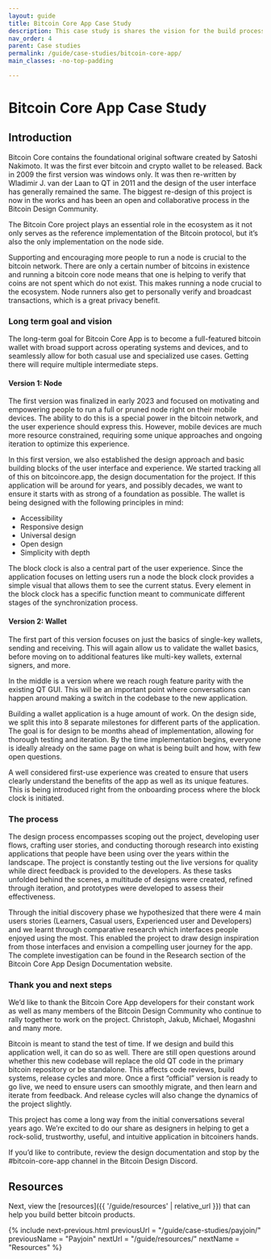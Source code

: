 ```yaml
---
layout: guide
title: Bitcoin Core App Case Study
description: This case study is shares the vision for the build process of Bitcoin Core App as well as it's history.
nav_order: 4
parent: Case studies
permalink: /guide/case-studies/bitcoin-core-app/
main_classes: -no-top-padding

---
```


<!--

Editor's notes

Illustration sources: <>

-->

# Bitcoin Core App Case Study

## Introduction

Bitcoin Core contains the foundational original software created by Satoshi Nakimoto. It was the first ever bitcoin and crypto wallet to be released. Back in 2009 the first version was windows only. It was then re-written by Wladimir J. van der Laan to QT in 2011 and the design of the user interface has generally remained the same. The biggest re-design of this project is now in the works and has been an open and collaborative process in the Bitcoin Design Community.

The Bitcoin Core project plays an essential role in the ecosystem as it not only serves as the reference implementation of the Bitcoin protocol, but it’s also the only implementation on the node side.

Supporting and encouraging more people to run a node is crucial to the bitcoin network. There are only a certain number of bitcoins in existence and running a bitcoin core node means that one is helping to verify that coins are not spent which do not exist. This makes running a node crucial to the ecosystem. Node runners also get to personally verify and broadcast transactions, which is a great privacy benefit.

### Long term goal and vision

The long-term goal for Bitcoin Core App is to become a full-featured bitcoin wallet with broad support across operating systems and devices, and to seamlessly allow for both casual use and specialized use cases.
Getting there will require multiple intermediate steps.

#### Version 1: Node
The first version was finalized in early 2023 and focused on  motivating and empowering people to run a full or pruned node right on their mobile devices. The ability to do this is a special power in the bitcoin network, and the user experience should express this. However, mobile devices are much more resource constrained, requiring some unique approaches and ongoing iteration to optimize this experience.

In this first version, we also established the design approach and basic building blocks of the user interface and experience. We started tracking all of this on bitcoincore.app, the design documentation for the project. If this application will be around for years, and possibly decades, we want to ensure it starts with as strong of a foundation as possible. The wallet is being designed with the following principles in mind:

- Accessibility
- Responsive design
- Universal design
- Open design
- Simplicity with depth

The block clock is also a central part of the user experience. Since the application focuses on letting users run a node the block clock provides a simple visual that allows them to see the current status. Every element in the block clock has a specific function meant to communicate different stages of the synchronization process.

#### Version 2: Wallet

The first part of this version focuses on just the basics of single-key wallets, sending and receiving. This will again allow us to validate the wallet basics, before moving on to additional features like multi-key wallets, external signers, and more.

In the middle is a version where we reach rough feature parity with the existing QT GUI. This will be an important point where conversations can happen around making a switch in the codebase to the new application.

Building a wallet application is a huge amount of work. On the design side, we split this into 8 separate milestones for different parts of the application. The goal is for design to be months ahead of implementation, allowing for thorough testing and iteration. By the time implementation begins, everyone is ideally already on the same page on what is being built and how, with few open questions.

A well considered first-use experience was created to ensure that users clearly understand the benefits of the app as well as its unique features. This is being introduced right from the onboarding process where the block clock is initiated.

### The process
The design process encompasses scoping out the project, developing user flows, crafting user stories, and conducting thorough research into existing applications that people have been using over the years within the landscape. The project is constantly testing out the live versions for quality while direct feedback is provided to the developers.
As these tasks unfolded behind the scenes, a multitude of designs were created, refined through iteration, and prototypes were developed to assess their effectiveness.

Through the initial discovery phase we hypothesized that there were 4 main users stories (Learners, Casual users, Experienced user and Developers) and we learnt through comparative research which interfaces people enjoyed using the most. This enabled the project to draw design inspiration from those interfaces and envision a compelling user journey for the app.
The complete investigation can be found in the Research section of the Bitcoin Core App Design Documentation website.

### Thank you and next steps

We’d like to thank the Bitcoin Core App developers for their constant work as well as many members of the Bitcoin Design Community who continue to rally together to work on the project. Christoph, Jakub, Michael, Mogashni and many more.

Bitcoin is meant to stand the test of time. If we design and build this application well, it can do so as well. There are still open questions around whether this new codebase will replace the old QT code in the primary bitcoin repository or be standalone. This affects code reviews, build systems, release cycles and more. Once a first “official” version is ready to go live, we need to ensure users can smoothly migrate, and then learn and iterate from feedback. And release cycles will also change the dynamics of the project slightly.

This project has come a long way from the initial conversations several years ago. We’re excited to do our share as designers in helping to get a rock-solid, trustworthy, useful, and intuitive application in bitcoiners hands.

If you’d like to contribute, review the design documentation and stop by the #bitcoin-core-app channel in the Bitcoin Design Discord.

## Resources

Next, view the [resources]({{ '/guide/resources' | relative_url }}) that can help you build better bitcoin products.

{% include next-previous.html
   previousUrl = "/guide/case-studies/payjoin/"
   previousName = "Payjoin"
   nextUrl = "/guide/resources/"
   nextName = "Resources"
%}
